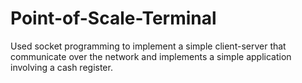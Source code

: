 # Point-of-Scale-Terminal

Used socket programming to implement a simple client-server that communicate over the network and implements a simple application involving a cash register.
